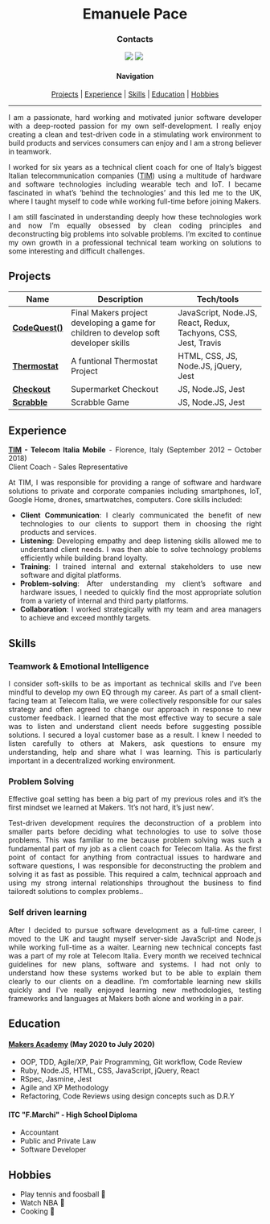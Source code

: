 <h1 align="center" >Emanuele Pace</h1>


<h3 align="center" >Contacts</h3>

<div align="center">
  
  
<a href="https://www.linkedin.com/in/emanuele-pace10/"><img src="https://img.shields.io/badge/LinkedIn-0077B5?style=for-the-badge&logo=linkedin&logoColor=white"></a> <a href="mailto:emanuele.10@utlook.it"><img src="https://img.shields.io/badge/Microsoft_Outlook-0078D4?style=for-the-badge&logo=microsoft-outlook&logoColor=white"></a> <a href="https://github.com/Emanuele-20"><img src="https://img.shields.io/badge/GitHub-100000?style=for-the-badge&logo=github&logoColor=white" alt=""></a>




#### Navigation


[Projects](#projects) | [Experience](#experience) | [Skills](#skills) | [Education](#education) | [Hobbies](#hobbies)

---------------


</div>

<div align="justify">
  
I am a passionate, hard working and motivated junior software developer with a deep-rooted passion for my own self-development. I really enjoy creating a clean and test-driven code in a stimulating work environment to build products and services consumers can enjoy and I am a strong believer in teamwork.

I worked for six years as a technical client coach for one of Italy’s biggest Italian telecommunication companies ([TIM](https://www.tim.it)) using a multitude of hardware and software technologies including wearable tech and IoT. I became fascinated in what’s ‘behind the technologies’ and this led me to the UK, where I taught myself to code while working full-time before joining Makers.

I am still fascinated in understanding deeply how these technologies work and now I’m equally obsessed by clean coding principles and deconstructing big problems into solvable problems. I’m excited to continue my own growth in a professional technical team working on solutions to some interesting and difficult challenges.







## Projects

| Name                         | Description       | Tech/tools        |
| ---------------------------- | ----------------- | ----------------- |
| [**CodeQuest()**](https://github.com/Emanuele-20/codeQuest)| Final Makers project developing a game for children to develop soft developer skills | JavaScript, Node.JS, React, Redux, Tachyons, CSS, Jest, Travis|
| [**Thermostat**](https://github.com/Emanuele-20/Thermostat) | A funtional Thermostat Project  | HTML, CSS, JS, Node.JS, jQuery, Jest              |
| [**Checkout**](https://github.com/Emanuele-20/checkout) | Supermarket Checkout | JS, Node.JS, Jest              |
| [**Scrabble**](https://github.com/Emanuele-20/scrabble) | Scrabble Game | JS, Node.JS, Jest              |


## Experience

**[TIM](www.tim.it) - Telecom Italia Mobile** - Florence, Italy
(September 2012 – October 2018)  
Client Coach - Sales Representative  


At TIM, I was responsible for  providing a  range of software and hardware solutions to private and corporate companies including smartphones, IoT, Google Home, drones, smartwatches, computers. Core skills included:

* **Client Communication**: I clearly communicated the benefit of new technologies to our clients  to support them in choosing the right products and services.
* **Listening**: Developing empathy and deep listening skills allowed me to understand client needs. I was then able to solve technology problems efficiently while building brand loyalty.
* **Training**: I trained internal and external stakeholders to use new software and digital platforms. 
* **Problem-solving**: After understanding my client’s software and hardware issues, I needed to quickly find  the most appropriate solution from  a variety of internal and third party platforms.
* **Collaboration**: I worked strategically with my team and area managers to achieve and exceed monthly targets.







## Skills

### Teamwork & Emotional Intelligence

I consider soft-skills to be as important as technical skills and I’ve been mindful to develop my own EQ through my career. As part of a small client-facing team at Telecom Italia, we were collectively responsible for our sales strategy and often agreed to change our approach in response to new customer feedback. I learned that the most effective way to secure a sale was to listen and understand client needs before suggesting possible solutions. I secured a loyal customer base as a result. I knew I needed to listen carefully to others at Makers, ask questions to ensure my understanding, help and share what I was learning. This is particularly important in a decentralized working environment.

### Problem Solving

Effective goal setting has been a big part of my previous roles and it’s the first mindset we learned at Makers. ‘It’s not hard, it’s just new’.

Test-driven development requires the deconstruction of a problem into smaller parts before deciding what technologies to use to solve those problems. This was familiar to me because problem solving was such a fundamental part of my job as a client coach for Telecom Italia. As the first point of contact for anything from contractual issues to hardware and software questions, I was responsible for deconstructing the problem and solving it as fast as possible. This required a calm, technical approach and using my strong internal relationships throughout the business to find tailoredt solutions to complex problems.. 

### Self driven learning
After I decided to pursue software development as a full-time career, I moved to the UK and taught myself server-side JavaScript and Node.js while working full-time as a waiter. Learning new technical concepts fast was a part of my role at  Telecom Italia. Every month we received technical guidelines for new plans, software and systems. I had not only to understand how these systems worked but to be able to explain them clearly to our clients on a deadline. I’m comfortable learning new skills quickly and I’ve really enjoyed learning new methodologies, testing frameworks and languages at Makers both alone and working in a pair.




## Education
#### [Makers Academy](https://www.makers.tech) (May 2020 to July 2020)

* OOP, TDD, Agile/XP, Pair Programming, Git workflow, Code Review
* Ruby, Node.JS, HTML, CSS, JavaScript, jQuery, React
* RSpec, Jasmine, Jest
* Agile and XP Methodology
* Refactoring, Code Reviews using design concepts such as D.R.Y



#### ITC "F.Marchi" - High School Diploma 

- Accountant
- Public and Private Law
- Software Developer

## Hobbies
- Play tennis and foosball :tennis:
- Watch NBA :basketball:
- Cooking :spaghetti:

</div>


